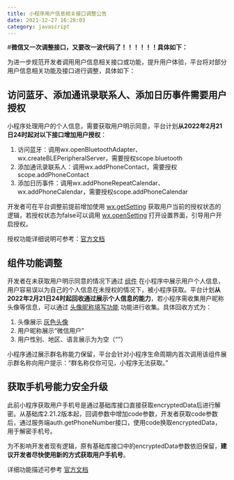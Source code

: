 ```yaml
---
title: 小程序用户信息相关接口调整公告
date: 2021-12-27 16:28:03
category: javascript
---
```


#**微信又一次调整接口，又要改一波代码了！！！！！！具体如下：**



为进一步规范开发者调用用户信息相关接口或功能，提升用户体验，平台将对部分用户信息相关功能及接口进行调整，具体如下：

## 访问蓝牙、添加通讯录联系人、添加日历事件需要用户授权

小程序处理用户的个人信息，需要获取用户明示同意，平台计划**从2022年2月21日24时起对以下接口增加用户授权**：

1.  访问蓝牙：调用wx.openBluetoothAdapter、wx.createBLEPeripheralServer，需要授权scope.bluetooth
2.  添加通讯录联系人：调用wx.addPhoneContact，需要授权scope.addPhoneContact
3.  添加日历事件：调用wx.addPhoneRepeatCalendar、wx.addPhoneCalendar，需要授权scope.addPhoneCalendar

开发者可在平台调整前提前增加使用 [wx.getSetting](https://developers.weixin.qq.com/miniprogram/dev/api/open-api/setting/wx.getSetting.html) 获取用户当前的授权状态的逻辑，若授权状态为false可以调用 [wx.openSetting](https://developers.weixin.qq.com/miniprogram/dev/api/open-api/setting/wx.openSetting.html) 打开设置界面，引导用户开启授权。

授权功能详细说明可参考：[官方文档](https://developers.weixin.qq.com/miniprogram/dev/framework/open-ability/authorize.html)

## <open-data>组件功能调整

开发者在未获取用户明示同意的情况下通过 [<open-data>组件](https://developers.weixin.qq.com/miniprogram/dev/component/open-data.html) 在小程序中展示用户个人信息，用户容易误以为自己的个人信息在未授权的情况下，被小程序获取。平台计划**从2022年2月21日24时起回收通过<open-data>展示个人信息的能力**，若小程序需收集用户昵称头像等信息，可以通过 [头像昵称填写功能](https://developers.weixin.qq.com/miniprogram/dev/framework/open-ability/userProfile.html) 功能进行收集。具体回收方式为：

1.  头像展示 [灰色头像](https://mmbiz.qpic.cn/mmbiz/icTdbqWNOwNRna42FI242Lcia07jQodd2FJGIYQfG0LAJGFxM4FbnQP6yfMxBgJ0F3YRqJCJ1aPAK2dQagdusBZg/0)
2.  用户昵称展示“微信用户”
3.  用户性别、地区、语言展示为为空（“”）

小程序通过<open-data>展示群名称能力保留，平台会针对小程序生命周期内首次调用该组件展示群名称向用户提示：“群名称仅你可见，小程序无法获取。”

## 获取手机号能力安全升级

此前小程序获取用户手机号是通过基础库接口直接获取encryptedData后进行解密。从基础库2.21.2版本起，回调参数中增加code参数，开发者获取code参数后，通过服务端auth.getPhoneNumber接口，使用code换取encryptedData，用于解密手机号。

为不影响开发者现有逻辑，原有基础库接口中的encryptedData参数依旧保留，**建议开发者尽快使用新的方式获取用户手机号**。

详细功能描述可参考 [官方文档](https://developers.weixin.qq.com/miniprogram/dev/framework/open-ability/getPhoneNumber.html)

